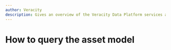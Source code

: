 ```yaml
---
author: Veracity
description: Gives an overview of the Veracity Data Platform services and related components.
---
```


# How to query the asset model
